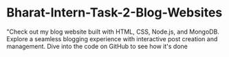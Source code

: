 # Bharat-Intern-Task-2-Blog-Websites
 "Check out my blog website built with HTML, CSS, Node.js, and MongoDB. Explore a seamless blogging experience with interactive post creation and management. Dive into the code on GitHub to see how it's done
